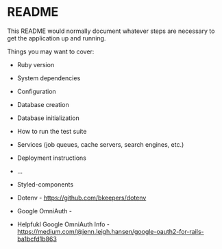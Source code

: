 # README

This README would normally document whatever steps are necessary to get the
application up and running.

Things you may want to cover:

* Ruby version

* System dependencies

* Configuration

* Database creation

* Database initialization

* How to run the test suite

* Services (job queues, cache servers, search engines, etc.)

* Deployment instructions

* ...

* Styled-components 
* Dotenv - https://github.com/bkeepers/dotenv 
* Google OmniAuth - 
* Helpfukl Google OmniAuth Info - https://medium.com/@jenn.leigh.hansen/google-oauth2-for-rails-ba1bcfd1b863 

